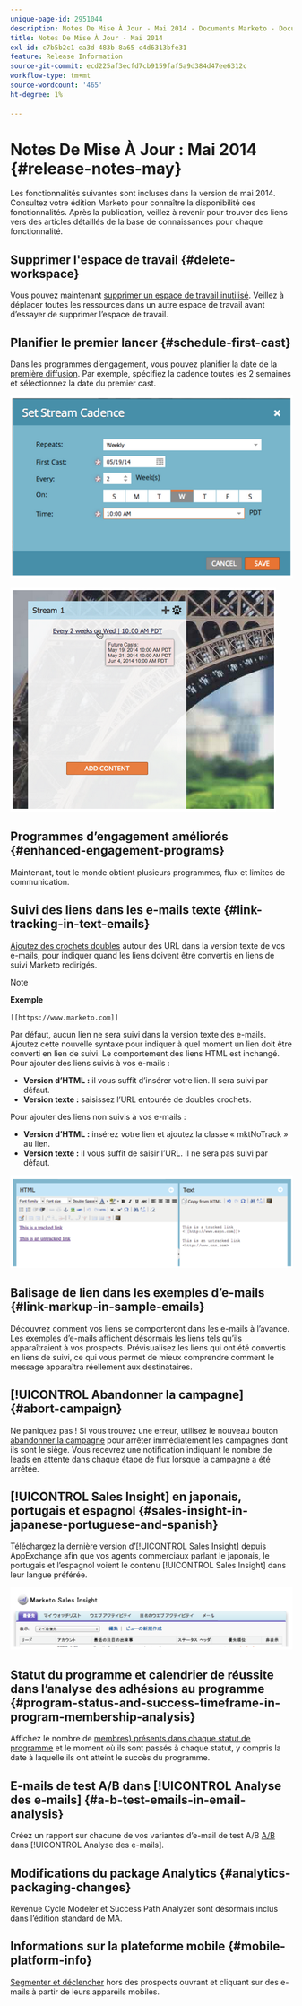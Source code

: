 ```yaml
---
unique-page-id: 2951044
description: Notes De Mise À Jour - Mai 2014 - Documents Marketo - Documentation Du Produit
title: Notes De Mise À Jour - Mai 2014
exl-id: c7b5b2c1-ea3d-483b-8a65-c4d6313bfe31
feature: Release Information
source-git-commit: ecd225af3ecfd7cb9159faf5a9d384d47ee6312c
workflow-type: tm+mt
source-wordcount: '465'
ht-degree: 1%

---
```


# Notes De Mise À Jour : Mai 2014 {#release-notes-may}

Les fonctionnalités suivantes sont incluses dans la version de mai 2014. Consultez votre édition Marketo pour connaître la disponibilité des fonctionnalités. Après la publication, veillez à revenir pour trouver des liens vers des articles détaillés de la base de connaissances pour chaque fonctionnalité.

## Supprimer l&#39;espace de travail {#delete-workspace}

Vous pouvez maintenant [supprimer un espace de travail inutilisé](/help/marketo/product-docs/administration/workspaces-and-person-partitions/delete-a-workspace.md). Veillez à déplacer toutes les ressources dans un autre espace de travail avant d’essayer de supprimer l’espace de travail.

## Planifier le premier lancer {#schedule-first-cast}

Dans les programmes d’engagement, vous pouvez planifier la date de la [première diffusion](/help/marketo/product-docs/email-marketing/drip-nurturing/engagement-program-streams/set-stream-cadence.md). Par exemple, spécifiez la cadence toutes les 2 semaines et sélectionnez la date du premier cast.

![](assets/image2014-9-22-11-3a57-3a36.png)

![](assets/image2014-9-22-11-3a57-3a54.png)

## Programmes d’engagement améliorés {#enhanced-engagement-programs}

Maintenant, tout le monde obtient plusieurs programmes, flux et limites de communication.

## Suivi des liens dans les e-mails texte {#link-tracking-in-text-emails}

[Ajoutez des crochets doubles](/help/marketo/product-docs/email-marketing/general/functions-in-the-editor/add-tracked-links-to-a-text-email.md) autour des URL dans la version texte de vos e-mails, pour indiquer quand les liens doivent être convertis en liens de suivi Marketo redirigés.

>[!NOTE]
>
>**Exemple**
>
>`[[https://www.marketo.com]]`

Par défaut, aucun lien ne sera suivi dans la version texte des e-mails. Ajoutez cette nouvelle syntaxe pour indiquer à quel moment un lien doit être converti en lien de suivi. Le comportement des liens HTML est inchangé.  Pour ajouter des liens suivis à vos e-mails :

* **Version d’HTML :** il vous suffit d’insérer votre lien. Il sera suivi par défaut.
* **Version texte :** saisissez l’URL entourée de doubles crochets.

Pour ajouter des liens non suivis à vos e-mails :

* **Version d’HTML :** insérez votre lien et ajoutez la classe « mktNoTrack » au lien.
* **Version texte :** il vous suffit de saisir l’URL. Il ne sera pas suivi par défaut.

![](assets/image2014-9-22-12-3a1-3a34.png)

## Balisage de lien dans les exemples d’e-mails {#link-markup-in-sample-emails}

Découvrez comment vos liens se comporteront dans les e-mails à l’avance. Les exemples d’e-mails affichent désormais les liens tels qu’ils apparaîtraient à vos prospects. Prévisualisez les liens qui ont été convertis en liens de suivi, ce qui vous permet de mieux comprendre comment le message apparaîtra réellement aux destinataires.

## [!UICONTROL Abandonner la campagne] {#abort-campaign}

Ne paniquez pas ! Si vous trouvez une erreur, utilisez le nouveau bouton [abandonner la campagne](/help/marketo/product-docs/core-marketo-concepts/smart-campaigns/using-smart-campaigns/abort-a-smart-campaign.md) pour arrêter immédiatement les campagnes dont ils sont le siège. Vous recevrez une notification indiquant le nombre de leads en attente dans chaque étape de flux lorsque la campagne a été arrêtée.

## [!UICONTROL Sales Insight] en japonais, portugais et espagnol {#sales-insight-in-japanese-portuguese-and-spanish}

Téléchargez la dernière version d’[!UICONTROL Sales Insight] depuis AppExchange afin que vos agents commerciaux parlant le japonais, le portugais et l’espagnol voient le contenu [!UICONTROL Sales Insight] dans leur langue préférée.

![](assets/image2014-9-22-12-3a2-3a12.png)

## Statut du programme et calendrier de réussite dans l’analyse des adhésions au programme {#program-status-and-success-timeframe-in-program-membership-analysis}

Affichez le nombre de [membres) présents dans chaque statut de programme](/help/marketo/product-docs/reporting/revenue-cycle-analytics/program-analytics/build-a-program-membership-analysis-report-that-lists-leads.md) et le moment où ils sont passés à chaque statut, y compris la date à laquelle ils ont atteint le succès du programme.

## E-mails de test A/B dans [!UICONTROL Analyse des e-mails] {#a-b-test-emails-in-email-analysis}

Créez un rapport sur chacune de vos variantes d’e-mail de test A/B [A/B](/help/marketo/product-docs/reporting/revenue-cycle-analytics/email-analysis/build-an-email-analysis-report-that-shows-program-information.md) dans [!UICONTROL Analyse des e-mails].

## Modifications du package Analytics {#analytics-packaging-changes}

Revenue Cycle Modeler et Success Path Analyzer sont désormais inclus dans l’édition standard de MA.

## Informations sur la plateforme mobile {#mobile-platform-info}

[Segmenter et déclencher](/help/marketo/product-docs/reporting/basic-reporting/report-activity/build-a-people-performance-report-with-mobile-platform-columns.md) hors des prospects ouvrant et cliquant sur des e-mails à partir de leurs appareils mobiles.
